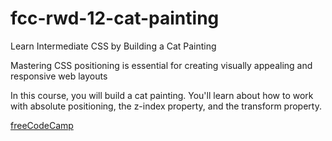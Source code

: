 # fcc-rwd-12-cat-painting

Learn Intermediate CSS by Building a Cat Painting

Mastering CSS positioning is essential for creating visually appealing and responsive web layouts

In this course, you will build a cat painting. You'll learn about how to work with absolute positioning, the z-index property, and the transform property.

[freeCodeCamp](https://www.freecodecamp.org/learn/2022/responsive-web-design/learn-intermediate-css-by-building-a-cat-painting/step-1)
